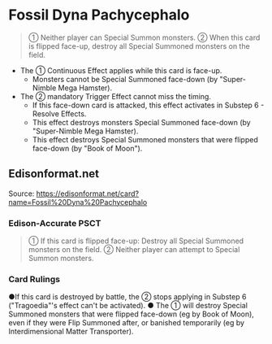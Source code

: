 # Fossil Dyna Pachycephalo

> ① Neither player can Special Summon monsters. ② When this card is flipped face-up, destroy all Special Summoned monsters on the field.

*   The ① Continuous Effect applies while this card is face-up.
    *   Monsters cannot be Special Summoned face-down (by "Super-Nimble Mega Hamster).
*   The ② mandatory Trigger Effect cannot miss the timing.
    *   If this face-down card is attacked, this effect activates in Substep 6 - Resolve Effects.
    *   This effect destroys monsters Special Summoned face-down (by "Super-Nimble Mega Hamster).
    *   This effect destroys Special Summoned monsters that were flipped face-down (by "Book of Moon").

## Edisonformat.net

Source: https://edisonformat.net/card?name=Fossil%20Dyna%20Pachycephalo

### Edison-Accurate PSCT

> ① If this card is flipped face-up: Destroy all Special Summoned monsters on the field. ② Neither player can attempt to Special Summon monsters.

### Card Rulings

●If this card is destroyed by battle, the ② stops applying in Substep 6 ("Tragoedia"'s effect can't be activated).
● The ① will destroy Special Summoned monsters that were flipped face-down (eg by Book of Moon), even if they were Flip Summoned after, or banished temporarily (eg by Interdimensional Matter Transporter).
            